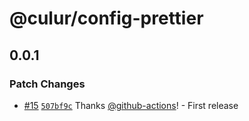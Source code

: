 # @culur/config-prettier

## 0.0.1

### Patch Changes

- [#15](https://github.com/culur/culur/pull/15) [`507bf9c`](https://github.com/culur/culur/commit/507bf9c39c8c0abfb9315b63acdb5db0ea504850) Thanks [@github-actions](https://github.com/apps/github-actions)! - First release
